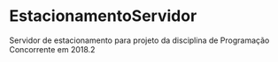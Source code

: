 # EstacionamentoServidor
Servidor de estacionamento para projeto da disciplina de Programação Concorrente em 2018.2
